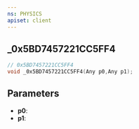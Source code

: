 ```yaml
---
ns: PHYSICS
apiset: client
---
```

## _0x5BD7457221CC5FF4

```c
// 0x5BD7457221CC5FF4
void _0x5BD7457221CC5FF4(Any p0,Any p1);
```


## Parameters
* **p0**:
* **p1**:



